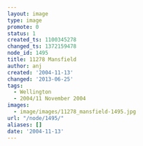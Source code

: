 ```yaml
---
layout: image
type: image
promote: 0
status: 1
created_ts: 1100345278
changed_ts: 1372159478
node_id: 1495
title: 11278 Mansfield
author: anj
created: '2004-11-13'
changed: '2013-06-25'
tags:
  - Wellington
  - 2004/11 November 2004
images:
  - image/images/11278_mansfield-1495.jpg
url: "/node/1495/"
aliases: []
date: '2004-11-13'
---
```


